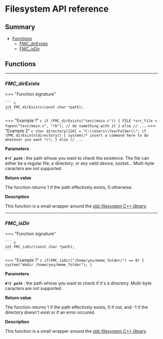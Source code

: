 # Filesystem API reference

## **Summary**
- [Functions](#functions)
	- [FMC_dirExists](#fmc_direxists)
	- [FMC_isDir](#fmc_isdir)
## **Functions**
---
### _FMC_dirExists_

=== "Function signature"

	``` c
	int FMC_dirExists(const char *path); 
	```
=== "Example 1"
	``` c
	if (FMC_dirExists("test/main.c"))
	{
		FILE *src_file = fopen("test/main.c", "rb");
		// do something with it
	}
	else
		// ...
	```
=== "Example 2"
	``` c
	char directory[128] = "C:\\Users\\YourFolder\\";
	if (FMC_dirExists(directory))
	{
		system(/* insert a command here to do whatever you want */);
	}
	else
		// ...
	```

**Parameters**

**_`#!C path`_** : the path whose you want to check the existence. The file can either be a regular file, a directory, or any valid device, socket... Multi-byte caracters are not supported.

**Return value** 

The function returns 1 if the path effectively exists, 0 otherwise.

**Description**

This function is a small wrapper around the _[std::filesystem C++ library](https://en.cppreference.com/w/cpp/filesystem)_.

---

### _FMC_isDir_

=== "Function signature"

	``` c 
	int FMC_isDir(const char *path);
	```
=== "Example 1"
	```c
	if(FMC_isDir("/home/you/meme_folder/") == 0)
	{
		system("mkdir /home/you/meme_folder");
	}
	```

**Parameters**

**_`#!C path`_** : the path whose you want to check if it's a directory. Multi-byte caracters are not supported.

**Return value**

The function returns 1 if the path effectively exists, 0 if not, and -1 if the directory doesn't exist or if an error occured.

**Description**

This function is a small wrapper around the _[std::filesystem C++ library](https://en.cppreference.com/w/cpp/filesystem)_.